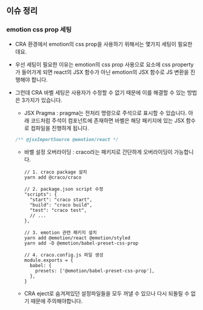 ## 이슈 정리

### emotion css prop 세팅

- CRA 환경에서 emotion의 css prop을 사용하기 위해서는 몇가지 세팅이 필요한데요.
- 우선 세팅이 필요한 이유는 emotion의 css prop 사용으로 요소에 css property가 들어가게 되면 react의 JSX 함수가 아닌 emotion의 JSX 함수로 JS 변환을 진행해야 합니다.
- 그런데 CRA 바벨 세팅은 사용자가 수정할 수 없기 때문에 이를 해결할 수 있는 방법은 3가지가 있습니다.
    - JSX Pragma : pragma는 전처리 명령으로 주석으로 표시할 수 있습니다.  아래 코드처럼 주석이 컴포넌트에 존재하면 바벨은 해당 패키지에 있는 JSX 함수로 컴파일을 진행하게 됩니다.

    ```jsx
    /** @jsxImportSource @emotion/react */
    ```

    - 바벨 설정 오버라이딩 : craco라는 패키지로 간단하게 오버라이딩이 가능합니다.

        ```
        // 1. craco package 설치
        yarn add @craco/craco
        
        // 2. package.json script 수정
        "scripts": {
          "start": "craco start",
          "build": "craco build",
          "test": "craco test",
          // ...
        },
        
        // 3. emotion 관련 패키지 설치
        yarn add @emotion/react @emotion/styled
        yarn add -D @emotion/babel-preset-css-prop
        
        // 4. craco.config.js 파일 생성
        module.exports = {
          babel: {
            presets: ['@emotion/babel-preset-css-prop'],
          },
        }
        ```

    - CRA eject로 숨겨져있던 설정파일들을 모두 꺼낼 수 있으나 다시 되돌릴 수 없기 때문에 주의해야합니다.